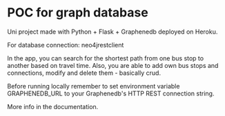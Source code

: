 # POC for graph database

Uni project made with Python + Flask + Graphenedb deployed on Heroku.

For database connection: neo4jrestclient

In the app, you can search for the shortest path from one bus stop to another based on travel time. Also, you are able to add own bus stops and connections, modify and delete them - basically crud.

Before running locally remember to set environment variable GRAPHENEDB_URL to your Graphenedb's HTTP REST connection string.

More info in the documentation.
